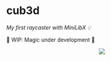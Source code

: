 # cub3d

*My first raycaster with MiniLibX 💡*

🚧 WIP: Magic under development 🚧

<p align="center">
    <img src="https://user-images.githubusercontent.com/40824677/153291694-ee68386a-ddaa-46f7-8a0a-1bd01dc0d259.gif">
</p>

<!--
:collision: [New concept](#new-concept): Render + Raycasting



## New concept

### Rendering
Rendering (= image synthesis) is the process of generating a image by means of a computer program. The resulting image is referred to as the render. 


### Raycasting
Raycasting is a rendering technique to create a 3D perspective in a 2D map.
This technique is about doing calculations for every vertical line of the screen(x axis), what makes it a fast method. However, it also has its limitations: height differences are impossible to make with this technique.
Let's see the basic idea behind raycasting. 
From the player location on the 2D map send out a ray in the direction given by the player's looking direction (N,S,W,E). The distance from the player to the nearest wall hit by the ray is used to calculare how high the wall is: the further away the wall, the smaller it's on the screen, and viceversa. The relation between this distance and the wall's height on the screen is inversely proportional. 

To find the wall the ray hits, we can use the Digital Differential Analysis algorithm. 
-->

